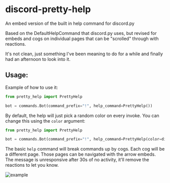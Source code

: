 # discord-pretty-help

An embed version of the built in help command for discord.py

Based on the DefaultHelpCommand that discord.py uses, but revised for embeds and cogs on individual pages that can be "scrolled" through with reactions.

It's not clean, just something I've been meaning to do for a while and finally had an afternoon to look into it.

## Usage:

Example of how to use it:

```python
from pretty_help import PrettyHelp

bot = commands.Bot(command_prefix="!", help_command=PrettyHelp())
```

By default, the help will just pick a random color on every invoke. You can change this using the `color` argument:

```python
from pretty_help import PrettyHelp

bot = commands.Bot(command_prefix="!", help_command=PrettyHelp(color=discord.Color.dark_gold()))
```

The basic `help` command will break commands up by cogs. Each cog will be a different page. Those pages can be navigated with
the arrow embeds. The message is unresponsive after 30s of no activity, it'll remove the reactions to let you know.

![example](https://raw.githubusercontent.com/stroupbslayen/discord-pretty-help/master/images/example.png)
